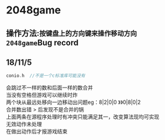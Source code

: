 # 2048game
操作方法:`按键盘上的方向键来操作移动方向`<br>
`2048game`Bug record<br>
---------------------
## 18/11/5
```c
conio.h  //不是一个c标准库可能没有
```
会跳过不一样的数和后面一样的数合并<br>
当没有空格但游戏可以继续时炸<br>
两个块从最远处移向一边移动出问题eg：8|2|0|0 》》0|8|0|2<br>
合并数出错  > 后发现不是合并的锅<br>
上面两条在源程序处理时有冲突只能满足其一，改变算法现均可实现<br>
无效动作未处理<br>
在做出动作后才报游戏结束<br>
